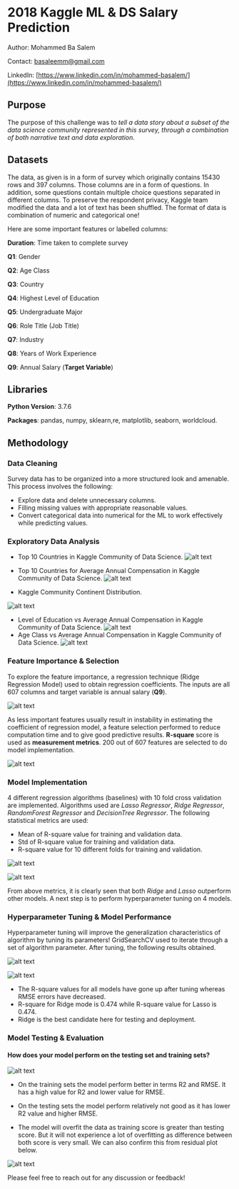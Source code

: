 
# 2018 Kaggle ML & DS Salary Prediction
Author: Mohammed Ba Salem 

Contact: basaleemm@gmail.com

LinkedIn: [https://www.linkedin.com/in/mohammed-basalem/](https://www.linkedin.com/in/mohammed-basalem/)

## Purpose 
The purpose of this challenge was to *tell a data story about a subset of the data science community represented in this survey, through a combination of both narrative text and data exploration.* 

## Datasets 
The data, as given is in a form of survey which originally contains 15430 rows and 397 columns. Those columns are in a form of questions. In addition, some questions contain multiple choice questions separated in different columns. To preserve the respondent privacy, Kaggle team modified the data and a lot of text has been shuffled. The format of data is combination of numeric and categorical one! 

Here are some important features or labelled columns: 

**Duration**: Time taken to complete survey

**Q1**: Gender

**Q2**: Age Class 

**Q3**: Country

**Q4**: Highest Level of Education 

**Q5**: Undergraduate Major 

**Q6**: Role Title (Job Title)

**Q7**: Industry 

**Q8**: Years of Work Experience 

**Q9**: Annual Salary (**Target Variable**)

## Libraries 
**Python Version**: 3.7.6

**Packages**:  pandas, numpy, sklearn,re, matplotlib, seaborn, worldcloud. 
## Methodology 
### Data Cleaning 
Survey data has to be organized into a more structured look and amenable. This process involves the following:  
- Explore data and delete unnecessary columns. 
- Filling missing values with appropriate reasonable values. 
- Convert categorical data into numerical for the ML to work effectively while predicting values. 
### Exploratory Data Analysis 
- Top 10 Countries in Kaggle Community of Data Science. 
	![alt text](https://github.com/basalem/Salary_Prediction_2018_Kaggle_Survey/blob/master/images/Top_10Countries.png) 
	
- Top 10 Countries for Average Annual Compensation in Kaggle Community of Data Science. 
	![alt text](https://github.com/basalem/Salary_Prediction_2018_Kaggle_Survey/blob/master/images/Top10_Salary.png)
	
- Kaggle Community Continent Distribution. 

![alt text](https://github.com/basalem/Salary_Prediction_2018_Kaggle_Survey/blob/master/images/Continent.PNG)
	
- Level of Education vs Average Annual Compensation in Kaggle Community of Data Science. 
	![alt text](https://github.com/basalem/Salary_Prediction_2018_Kaggle_Survey/blob/master/images/Education.png)
- Age Class vs Average Annual Compensation in Kaggle Community of Data Science. 
	![alt text](https://github.com/basalem/Salary_Prediction_2018_Kaggle_Survey/blob/master/images/Age.png)

### Feature Importance & Selection 
To explore the feature importance, a regression technique (Ridge Regression Model) used to obtain regression coefficients. The inputs are all 607 columns and target variable is annual salary (**Q9**). 

![alt text](https://github.com/basalem/Salary_Prediction_2018_Kaggle_Survey/blob/master/images/Top_Features.PNG)

As less important features usually result in instability in estimating the coefficient of regression model, a feature selection performed to reduce computation time and to give good predictive results. **R-square** score is used as **measurement metrics**. 200 out of 607 features are selected to do model implementation.  

![alt text](https://github.com/basalem/Salary_Prediction_2018_Kaggle_Survey/blob/master/images/Feature_Selection.PNG)

### Model Implementation 
 4 different regression algorithms (baselines) with 10 fold cross validation are implemented. Algorithms used are *Lasso Regressor*, *Ridge Regressor*, *RandomForest Regressor* and *DecisionTree Regressor*.  The following statistical metrics are used: 
 - Mean of R-square value for training and validation data. 
 - Std of R-square value for training and validation data. 
 - R-square value for 10 different folds for training and validation. 

![alt text](https://github.com/basalem/Salary_Prediction_2018_Kaggle_Survey/blob/master/images/Mean_Std_Val_R2.png)

![alt text](https://github.com/basalem/Salary_Prediction_2018_Kaggle_Survey/blob/master/images/Learning_Curve.PNG)

From above metrics, it is clearly seen that both *Ridge* and *Lasso* outperform other models. A next step is to perform hyperparameter  tuning on 4 models.   
 
 ### Hyperparameter Tuning & Model Performance
 Hyperparameter tuning will improve the generalization characteristics of algorithm by tuning its parameters! GridSearchCV used to iterate through a set of algorithm parameter. After tuning, the following results obtained.  

![alt text](https://github.com/basalem/Salary_Prediction_2018_Kaggle_Survey/blob/master/images/Hypertune_Results.PNG)


![alt text](https://github.com/basalem/Salary_Prediction_2018_Kaggle_Survey/blob/master/images/HyperTuning_Learning_Curve.PNG)

- The R-square values for all models have gone up after tuning whereas RMSE errors have decreased.  
- R-square for Ridge mode is 0.474 while R-square value for Lasso is 0.474. 
- Ridge is the best candidate here for testing and deployment.  

### Model Testing & Evaluation 
#### How does your model perform on the testing set and training sets? 
![alt text](https://github.com/basalem/Salary_Prediction_2018_Kaggle_Survey/blob/master/images/optimal_model.PNG)

- On the training sets the model perform better in terms R2 and RMSE. It has a high value for R2 and lower value for RMSE. 

 - On the testing sets the model perform relatively not good as it has lower R2 value and higher RMSE. 
- The model will overfit the data as training score is greater than testing score. But it will not experience a lot of overfitting as difference between both score is very small. We can also confirm this from residual plot below. 

![alt text](https://github.com/basalem/Salary_Prediction_2018_Kaggle_Survey/blob/master/images/Ridge_Residuals.PNG)

Please feel free to reach out for any discussion or feedback! 
